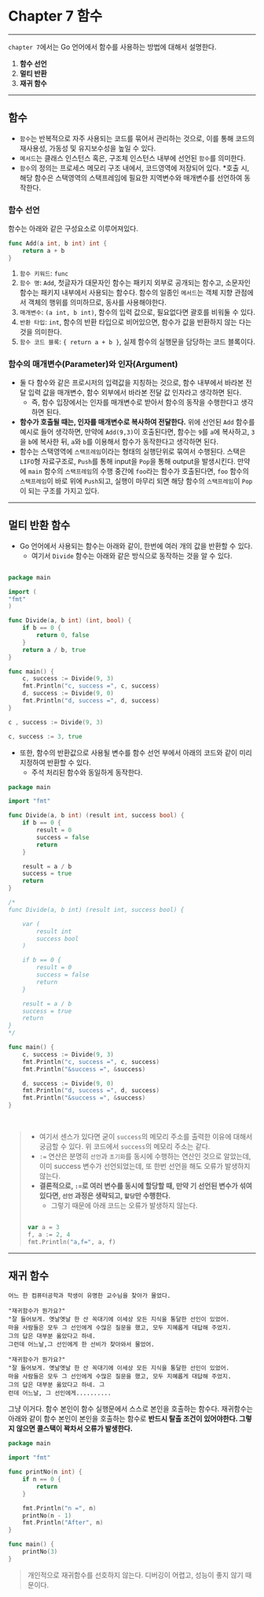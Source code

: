 # Chapter 7 함수
***
`chapter 7`에서는 Go 언어에서 함수를 사용하는 방법에 대해서 설명한다.
1. **함수 선언**
2. **멀티 반환**
3. **재귀 함수**
***

## 함수
* `함수`는 반복적으로 자주 사용되는 코드를 묶어서 관리하는 것으로, 이를 통해 코드의 재사용성, 가동성 및 유지보수성을 높일 수 있다.
* `메서드`는 클래스 인스턴스 혹은, 구조체 인스턴스 내부에 선언된 `함수`를 의미한다.
* `함수`의 정의는 프로세스 메모리 구조 내에서, 코드영역에 저장되어 있다.
    *호출 시, 해당 함수은 스택영역의 스택프레임에 필요한 지역변수와 매개변수를 선언하여 동작한다.

### 함수 선언

함수는 아래와 같은 구성요소로 이루어져있다.
```go
func Add(a int, b int) int {
    return a + b
}
```
1. `함수 키워드`: `func`
2. `함수 명`: `Add`, 첫글자가 대문자인 함수는 패키지 외부로 공개되는 함수고, 소문자인 함수는 패키지 내부에서 사용되는 함수다. 함수의 일종인 `메서드`는 객체 지향 관점에서 객체의 행위를 의미하므로, 동사를 사용해야한다.
3. `매개변수`: `(a int, b int)`, 함수의 입력 값으로, 필요없다면 괄호를 비워둘 수 있다.
4. `반환 타입`: `int`, 함수의 반환 타입으로 비어있으면, 함수가 값을 반환하지 않는 다는 것을 의미한다.
5. `함수 코드 블록`: `{ return a + b }`, 실제 함수의 실행문을 담당하는 코드 블록이다.

### 함수의 매개변수(Parameter)와 인자(Argument)
* 둘 다 함수와 같은 프로시저의 입력값을 지칭하는 것으로, 함수 내부에서 바라본 전달 입력 값을 매개변수, 함수 외부에서 바라본 전달 값 인자라고 생각하면 된다.
    * 즉, 함수 입장에서는 인자를 매개변수로 받아서 함수의 동작을 수행한다고 생각하면 된다.
* **함수가 호출될 때는, 인자를 매개변수로 복사하여 전달한다.** 위에 선언된 `Add` 함수를 예시로 들어 생각하면, 만약에 `Add(9,3)`이 호출된다면, 함수는 `9`를 `a`에 복사하고, `3`을 `b`에 복사한 뒤, `a`와 `b`를 이용해서 함수가 동작한다고 생각하면 된다.
* 함수는 스택영역에 `스택프레임`이라는 형태의 실행단위로 묶여서 수행된다. 스택은 `LIFO`형 자료구조로, `Push`를 통해 input을 `Pop`을 통해 output을 발생시킨다. 만약에 `main` 함수의 `스택프레임`의 수행 중간에 `foo`라는 함수가 호출된다면,
`foo` 함수의 `스택프레임`이 바로 위에 `Push`되고, 실행이 마무리 되면 해당 함수의 `스택프레임`이 `Pop`이 되는 구조를 가지고 있다.

***

## 멀티 반환 함수
* Go 언어에서 사용되는 함수는 아래와 같이, 한번에 여러 개의 값을 반환할 수 있다.
     * 여기서 `Divide` 함수는 아래와 같은 방식으로 동작하는 것을 알 수 있다.

```go

package main

import (
"fmt"
)

func Divide(a, b int) (int, bool) {
    if b == 0 {
        return 0, false
    }
    return a / b, true
}

func main() {
    c, success := Divide(9, 3)
    fmt.Println("c, success =", c, success)
    d, success := Divide(9, 0)
    fmt.Println("d, success =", d, success)
}
```


    

```go
c , success := Divide(9, 3)

c, success := 3, true
```

* 또한, 함수의 반환값으로 사용될 변수를 함수 선언 부에서 아래의 코드와 같이 미리 지정하여 반환할 수 있다.
    * 주석 처리된 함수와 동일하게 동작한다.
```go
package main

import "fmt"

func Divide(a, b int) (result int, success bool) {
    if b == 0 {
        result = 0
        success = false
        return
    }

    result = a / b
    success = true
    return
}

/*
func Divide(a, b int) (result int, success bool) {

    var (
        result int
        success bool
    )

    if b == 0 {
        result = 0
        success = false
        return
    }

    result = a / b
    success = true
    return
}
*/

func main() {
    c, success := Divide(9, 3)
    fmt.Println("c, success =", c, success)
    fmt.Println("&success =", &success)

    d, success := Divide(9, 0)
    fmt.Println("d, success =", d, success)
    fmt.Println("&success =", &success)
}
```

<br>

> * 여기서 센스가 있다면 굳이 `success`의 메모리 주소를 출력한 이유에 대해서 궁금할 수 있다. 위 코드에서 `success`의 메모리 주소는 같다.
> * `:=` 연산은 분명히 `선언`과 `초기화`를 동시에 수행하는 연산인 것으로 알았는데, 이미 success 변수가 선언되었는데, 또 한번 선언을 해도 오류가 발생하지 않는다.
> * **결론적으로, `:=`로 여러 변수를 동시에 할당할 때, 만약 기 선언된 변수가 섞여 있다면, `선언` 과정은 생략되고, `할당`만 수행한다.**
>     * 그렇기 때문에 아래 코드는 오류가 발생하지 않는다.
>```go
>
>var a = 3
>f, a := 2, 4
>fmt.Println("a,f=", a, f)
>```
>

***

## 재귀 함수

```
어느 한 컴퓨터공학과 학생이 유명한 교수님을 찾아가 물었다.

"재귀함수가 뭔가요?"
"잘 들어보게. 옛날옛날 한 산 꼭대기에 이세상 모든 지식을 통달한 선인이 있었어.
마을 사람들은 모두 그 선인에게 수많은 질문을 했고, 모두 지혜롭게 대답해 주었지.
그의 답은 대부분 옳았다고 하네.
그런데 어느날,그 선인에게 한 선비가 찾아와서 물었어.

"재귀함수가 뭔가요?"
"잘 들어보게. 옛날옛날 한 산 꼭대기에 이세상 모든 지식을 통달한 선인이 있었어.
마을 사람들은 모두 그 선인에게 수많은 질문을 했고, 모두 지혜롭게 대답해 주었지.
그의 답은 대부분 옳았다고 하네. 그
런데 어느날, 그 선인에게..........
```
그냥 이거다. 함수 본인이 함수 실행문에서 스스로 본인을 호출하는 함수다. 재귀함수는 아래와 같이 함수 본인이 본인을 호출하는 함수로 **반드시 탈출 조건이 있어야한다. 그렇지 않으면 콜스택이 꽉차서 오류가 발생한다.**
```go
package main

import "fmt"

func printNo(n int) {
    if n == 0 {
        return
    }

    fmt.Println("n =", n)
    printNo(n - 1)
    fmt.Println("After", n)
}

func main() {
    printNo(3)
}

```
> 개인적으로 재귀함수를 선호하지 않는다.
> 디버깅이 어렵고, 성능이 좋지 않기 때문이다.
